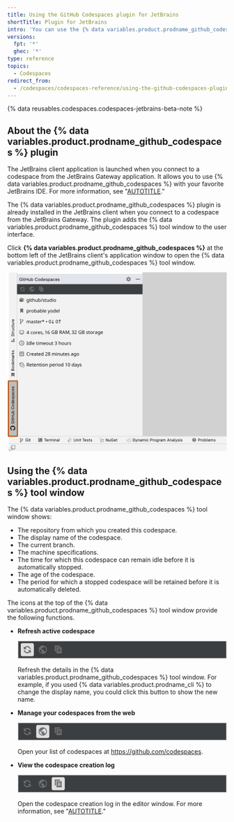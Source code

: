 ```yaml
---
title: Using the GitHub Codespaces plugin for JetBrains
shortTitle: Plugin for JetBrains
intro: 'You can use the {% data variables.product.prodname_github_codespaces %} plugin for the JetBrains client application to find out about your codespace or to stop your codespace when you''ve finished working.'
versions:
  fpt: '*'
  ghec: '*'
type: reference
topics:
  - Codespaces
redirect_from:
  - /codespaces/codespaces-reference/using-the-github-codespaces-plugin-for-jetbrains
---
```


{% data reusables.codespaces.codespaces-jetbrains-beta-note %}

## About the {% data variables.product.prodname_github_codespaces %} plugin

The JetBrains client application is launched when you connect to a codespace from the JetBrains Gateway application. It allows you to use {% data variables.product.prodname_github_codespaces %} with your favorite JetBrains IDE. For more information, see "[AUTOTITLE](/codespaces/developing-in-a-codespace/using-github-codespaces-in-your-jetbrains-ide)."

The {% data variables.product.prodname_github_codespaces %} plugin is already installed in the JetBrains client when you connect to a codespace from the JetBrains Gateway. The plugin adds the {% data variables.product.prodname_github_codespaces %} tool window to the user interface.

Click **{% data variables.product.prodname_github_codespaces %}** at the bottom left of the JetBrains client's application window to open the {% data variables.product.prodname_github_codespaces %} tool window.

![Screenshot of the {% data variables.product.prodname_github_codespaces %} tool window. The "{% data variables.product.prodname_github_codespaces %}" tool window selector is highlighted with an orange outline.](/assets/images/help/codespaces/jetbrains-codespaces-tool-window.png)

## Using the {% data variables.product.prodname_github_codespaces %} tool window

The {% data variables.product.prodname_github_codespaces %} tool window shows:
* The repository from which you created this codespace.
* The display name of the codespace.
* The current branch.
* The machine specifications.
* The time for which this codespace can remain idle before it is automatically stopped.
* The age of the codespace.
* The period for which a stopped codespace will be retained before it is automatically deleted.

The icons at the top of the {% data variables.product.prodname_github_codespaces %} tool window provide the following functions.

* **Refresh active codespace**

  ![Screenshot of the {% data variables.product.prodname_github_codespaces %} tool window. A refresh icon, which refreshes the active code space, is highlighted.](/assets/images/help/codespaces/jetbrains-plugin-icon-refresh.png)

  Refresh the details in the {% data variables.product.prodname_github_codespaces %} tool window. For example, if you used {% data variables.product.prodname_cli %} to change the display name, you could click this button to show the new name.

* **Manage your codespaces from the web**

  ![Screenshot of the {% data variables.product.prodname_github_codespaces %} tool window. A world icon, which manages {% data variables.product.prodname_github_codespaces %} from the web, is highlighted.](/assets/images/help/codespaces/jetbrains-plugin-icon-index.png)

  Open your list of codespaces at https://github.com/codespaces.

* **View the codespace creation log**

  ![Screenshot of the {% data variables.product.prodname_github_codespaces %} tool window. A document icon, which allows you to view a code space creation log, is highlighted.](/assets/images/help/codespaces/jetbrains-plugin-icon-log.png)

  Open the codespace creation log in the editor window. For more information, see "[AUTOTITLE](/codespaces/troubleshooting/github-codespaces-logs)."
